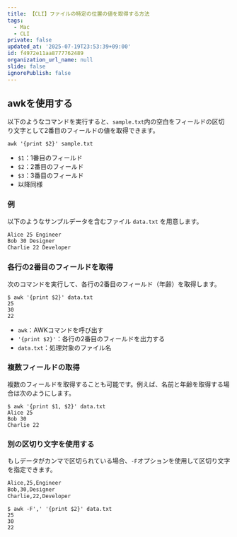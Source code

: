 ```yaml
---
title: 【CLI】ファイルの特定の位置の値を取得する方法
tags:
  - Mac
  - CLI
private: false
updated_at: '2025-07-19T23:53:39+09:00'
id: f4972e11aa8777762489
organization_url_name: null
slide: false
ignorePublish: false
---
```

## awkを使用する

以下のようなコマンドを実行すると、`sample.txt`内の空白をフィールドの区切り文字として2番目のフィールドの値を取得できます。

```terminal
awk '{print $2}' sample.txt
```

- `$1`：1番目のフィールド
- `$2`：2番目のフィールド
- `$3`：3番目のフィールド
- 以降同様

### 例

以下のようなサンプルデータを含むファイル `data.txt` を用意します。

```text:data.txt
Alice 25 Engineer
Bob 30 Designer
Charlie 22 Developer
```

### 各行の2番目のフィールドを取得

次のコマンドを実行して、各行の2番目のフィールド（年齢）を取得します。

```terminal
$ awk '{print $2}' data.txt
25
30
22
```

- `awk`：AWKコマンドを呼び出す
- `'{print $2}'`：各行の2番目のフィールドを出力する
- `data.txt`：処理対象のファイル名

### 複数フィールドの取得

複数のフィールドを取得することも可能です。例えば、名前と年齢を取得する場合は次のようにします。

```terminal
$ awk '{print $1, $2}' data.txt
Alice 25
Bob 30
Charlie 22
```

### 別の区切り文字を使用する

もしデータがカンマで区切られている場合、`-F`オプションを使用して区切り文字を指定できます。

```text:data.txt
Alice,25,Engineer
Bob,30,Designer
Charlie,22,Developer
```

```terminal
$ awk -F',' '{print $2}' data.txt
25
30
22
```
